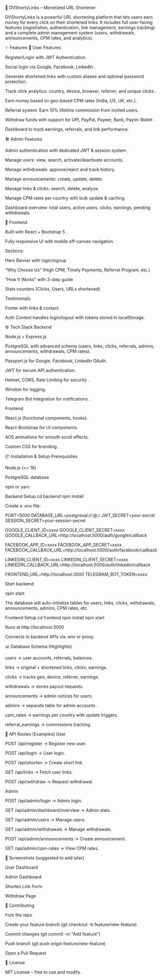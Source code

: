 🚀 DVShortyLinks – Monetized URL Shortener

DVShortyLinks is a powerful URL shortening platform that lets users earn money for every click on their shortened links.
It includes full user-facing features (registration, authentication, link management, earnings tracking) and a complete admin management system (users, withdrawals, announcements, CPM rates, and analytics).

✨ Features
🔗 User Features

Register/Login with JWT Authentication.

Social login via Google, Facebook, LinkedIn
.

Generate shortened links with custom aliases and optional password protection.

Track click analytics: country, device, browser, referrer, and unique clicks
.

Earn money based on geo-based CPM rates (India, US, UK, etc.).

Referral system: Earn 10% lifetime commission from invited users.

Withdraw funds with support for UPI, PayPal, Payeer, Bank, Paytm Wallet
.

Dashboard to track earnings, referrals, and link performance.

🛠 Admin Features

Admin authentication with dedicated JWT & session system
.

Manage users: view, search, activate/deactivate accounts.

Manage withdrawals: approve/reject and track history.

Manage announcements: create, update, delete.

Manage links & clicks: search, delete, analyze.

Manage CPM rates per country with bulk update & caching.

Dashboard overview: total users, active users, clicks, earnings, pending withdrawals.

🎨 Frontend

Built with React + Bootstrap 5
.

Fully responsive UI with mobile off-canvas navigation.

Sections:

Hero Banner with login/signup

"Why Choose Us" (High CPM, Timely Payments, Referral Program, etc.)

"How It Works" with 3-step guide

Stats counters (Clicks, Users, URLs shortened)

Testimonials

Footer with links & contact

Auth Context handles login/logout with tokens stored in localStorage.

⚙️ Tech Stack
Backend

Node.js + Express.js

PostgreSQL with advanced schema (users, links, clicks, referrals, admins, announcements, withdrawals, CPM rates).

Passport.js for Google, Facebook, LinkedIn OAuth.

JWT for secure API authentication.

Helmet, CORS, Rate Limiting for security
.

Winston for logging.

Telegram Bot Integration for notifications
.

Frontend

React.js (functional components, hooks).

React-Bootstrap for UI components.

AOS animations for smooth scroll effects.

Custom CSS for branding.

📦 Installation & Setup
Prerequisites

Node.js (>= 16)

PostgreSQL database

npm or yarn

Backend Setup
cd backend
npm install


Create a .env file:

PORT=5000
DATABASE_URL=postgresql://<user>:<password>@<host>:<port>/<db>
JWT_SECRET=your-secret
SESSION_SECRET=your-session-secret

GOOGLE_CLIENT_ID=xxxx
GOOGLE_CLIENT_SECRET=xxxx
GOOGLE_CALLBACK_URL=http://localhost:5000/auth/google/callback

FACEBOOK_APP_ID=xxxx
FACEBOOK_APP_SECRET=xxxx
FACEBOOK_CALLBACK_URL=http://localhost:5000/auth/facebook/callback

LINKEDIN_CLIENT_ID=xxxx
LINKEDIN_CLIENT_SECRET=xxxx
LINKEDIN_CALLBACK_URL=http://localhost:5000/auth/linkedin/callback

FRONTEND_URL=http://localhost:3000
TELEGRAM_BOT_TOKEN=xxxx


Start backend:

npm start


The database will auto-initialize tables for users, links, clicks, withdrawals, announcements, admins, CPM rates, etc.

Frontend Setup
cd frontend
npm install
npm start


Runs at http://localhost:3000

Connects to backend APIs via .env or proxy.

📊 Database Schema (Highlights)

users → user accounts, referrals, balances.

links → original + shortened links, clicks, earnings.

clicks → tracks geo, device, referrer, earnings.

withdrawals → stores payout requests.

announcements → admin notices for users.

admins → separate table for admin accounts
.

cpm_rates → earnings per country with update triggers.

referral_earnings → commissions tracking.

🔐 API Routes (Examples)
User

POST /api/register → Register new user.

POST /api/login → User login.

POST /api/shorten → Create short link.

GET /api/links → Fetch user links.

POST /api/withdraw → Request withdrawal.

Admin

POST /api/admin/login → Admin login.

GET /api/admin/dashboard/overview → Admin stats.

GET /api/admin/users → Manage users.

GET /api/admin/withdrawals → Manage withdrawals.

POST /api/admin/announcements → Create announcement.

GET /api/admin/cpm-rates → View CPM rates.

📸 Screenshots (suggested to add later)

User Dashboard

Admin Dashboard

Shorten Link Form

Withdraw Page

🤝 Contributing

Fork the repo

Create your feature branch (git checkout -b feature/new-feature)

Commit changes (git commit -m "Add feature")

Push branch (git push origin feature/new-feature)

Open a Pull Request

📄 License

MIT License – free to use and modify.